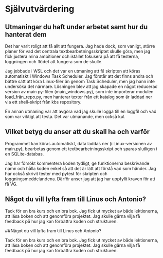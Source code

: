 

# Självutvärdering


## Utmaningar du haft under arbetet samt hur du hanterat dem

Det har varit roligt att få allt att fungera. Jag hade dock, som vanligt, större planer för vad det centrala textbearbetningsskriptet skulle göra, men jag fick justera mina ambitioner och istället fokusera på att få testerna, loggningen och flödet att fungera som de skulle.

Jag jobbade i WSL och det var en utmaning att få skripten att köras automatiskt i Windows Task Scheduler. Jag förstår att det finns andra och bättre sätt att köra Linux-filer än genom Task Scheduler, men jag hann inte undersöka det närmare. Lösningen blev att jag skapade en något reducerad version av main.py-filen (main_windows.py), som inte importerar modulen load_från_repo.py, men hanterar texter från ett katalog som är laddad ner via ett shell-skript från kbs repository.

En annan utmaning var att avgöra vad jag skulle logga till en loggfil och vad som var viktigt att testa. Det var utmanande, men också kul.


## Vilket betyg du anser att du skall ha och varför

Programmet kan köras automatiskt, data laddas ner (i Linux-versionen av main.py), bearbetas genom ett textbearbetningsskript och sparas slutligen i en SQLite-databas.

Jag har försökt kommentera koden tydligt, ge funktionerna beskrivande namn och hålla koden enkel så att det är lätt att förstå vad som händer. Jag har också skrivit tester med pytest för skripten och loggningsmeddelandena. Därför anser jag att jag har uppfyllt kraven för att få VG.


## Något du vill lyfta fram till Linus och Antonio?

Tack för en bra kurs och en bra bok. Jag fick ut mycket av både lektionerna, att läsa boken och att genomföra projektet. Jag skulle gärna vilja få feedback på hur jag kan förbättra koden och strukturen.


##Något du vill lyfta fram till Linus och Antonio?

Tack för en bra kurs och en bra bok. Jag fick ut mycket av både lektionerna, att läsa boken och att genomföra projektet. Jag skulle gärna vilja få feedback på hur jag kan förbättra koden och strukturen.
